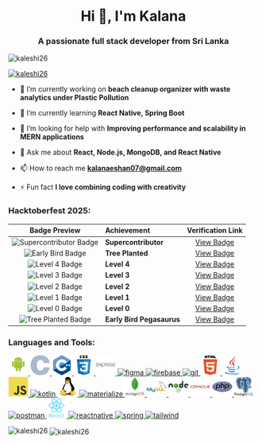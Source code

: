 <h1 align="center">Hi 👋, I'm Kalana</h1>
<h3 align="center">A passionate full stack developer from Sri Lanka</h3>

<p align="left"> <img src="https://komarev.com/ghpvc/?username=kaleshi26&label=Profile%20views&color=0e75b6&style=flat" alt="kaleshi26" /> </p>

<p align="left"> <a href="https://github.com/ryo-ma/github-profile-trophy"><img src="https://github-profile-trophy.vercel.app/?username=kaleshi26&exclude=Followers,Reviews" alt="kaleshi26" /></a> </p>

- 🔭 I’m currently working on **beach cleanup organizer with waste analytics under Plastic Pollution**

- 🌱 I’m currently learning **React Native, Spring Boot**

- 🤝 I’m looking for help with **Improving performance and scalability in MERN applications**

- 💬 Ask me about **React, Node.js, MongoDB, and React Native**

- 📫 How to reach me **kalanaeshan07@gmail.com**

- ⚡ Fun fact **I love combining coding with creativity**

<h3 align="left">Hacktoberfest 2025:</h3>

<table>
  <thead>
    <tr>
      <th align="center">Badge Preview</th>
      <th align="left">Achievement</th>
      <th align="center">Verification Link</th>
    </tr>
  </thead>
  <tbody>
    <tr>
      <td align="center">
        <img src="https://assets.holopin.io/hf2025levels/lvl5-alien.webp" width="100" alt="Supercontributor Badge">
      </td>
      <td align="left"><strong>Supercontributor</strong></td>
      <td align="center">
        <a href="https://www.holopin.io/hacktoberfest2025/userbadge/cmgq6fatt002rlb04b63skkc1">View Badge</a>
      </td>
    </tr>
    <tr>
      <td align="center">
        <img src="https://assets.holopin.io/eyJidWNrZXQiOiJob2xvcGluLWFzc2V0cyIsImtleSI6ImFzc2V0cy9jbWY2NmlrajQwMDAwaWUwNG8xaGRsZGF1IiwiZWRpdHMiOnsicm90YXRlIjpudWxsfX0=" width="100" alt="Early Bird Badge">
      </td>
      <td align="left"><strong>Tree Planted</strong></td>
      <td align="center">
        <a href="https://www.holopin.io/userbadge/cmgq6fpfm002tlb04mo0sxnf3">View Badge</a>
      </td>
    </tr>
    <tr>
      <td align="center">
        <img src="https://assets.holopin.io/hf2025levels/lvl4-alien.webp" width="100" alt="Level 4 Badge">
      </td>
      <td align="left"><strong>Level 4</strong></td>
      <td align="center">
        <a href="https://www.holopin.io/hacktoberfest2025/userbadge/cmgphjbul000xl404yfdfqvmv">View Badge</a>
      </td>
    </tr>
    <tr>
      <td align="center">
        <img src="https://assets.holopin.io/hf2025levels/lvl3-alien.webp" width="100" alt="Level 3 Badge">
      </td>
      <td align="left"><strong>Level 3</strong></td>
      <td align="center">
        <a href="https://www.holopin.io/hacktoberfest2025/userbadge/cmgphj11w00dvl6043jz9cb20">View Badge</a>
      </td>
    </tr>
    <tr>
      <td align="center">
        <img src="https://assets.holopin.io/hf2025levels/lvl2-alien.webp" width="100" alt="Level 2 Badge">
      </td>
      <td align="left"><strong>Level 2</strong></td>
      <td align="center">
        <a href="https://www.holopin.io/hacktoberfest2025/userbadge/cmgphileq0018l4046wdny7o9">View Badge</a>
      </td>
    </tr>
    <tr>
      <td align="center">
        <img src="https://assets.holopin.io/hf2025levels/lvl1-alien.webp" width="100" alt="Level 1 Badge">
      </td>
      <td align="left"><strong>Level 1</strong></td>
      <td align="center">
        <a href="https://www.holopin.io/hacktoberfest2025/userbadge/cmgphi1w100iml804n3yaplid">View Badge</a>
      </td>
    </tr>
    <tr>
      <td align="center">
        <img src="https://assets.holopin.io/hf2025levels/lvl0-alien.webp" width="100" alt="Level 0 Badge">
      </td>
      <td align="left"><strong>Level 0</strong></td>
      <td align="center">
        <a href="https://www.holopin.io/hacktoberfest2025/userbadge/cmfpgn2st000djo04prnznyvo">View Badge</a>
      </td>
    </tr>
    <tr>
      <td align="center">
        <img src="https://assets.holopin.io/eyJidWNrZXQiOiJob2xvcGluLWFzc2V0cyIsImtleSI6ImFzc2V0cy9jbDd0ZDhncDUwMTMyMDlrMHd1OHFlNHg5IiwiZWRpdHMiOnsicm90YXRlIjpudWxsfX0=" width="100" alt="Tree Planted Badge">
      </td>
      <td align="left"><strong>Early Bird Pegasaurus</strong></td>
      <td align="center">
        <a href="https://www.holopin.io/userbadge/cmg0cffd50018jp04gsspk031">View Badge</a>
      </td>
    </tr>
  </tbody>
</table>

<h3 align="left">Languages and Tools:</h3>
<p align="left"> <a href="https://developer.android.com" target="_blank" rel="noreferrer"> <img src="https://raw.githubusercontent.com/devicons/devicon/master/icons/android/android-original-wordmark.svg" alt="android" width="40" height="40"/> </a> <a href="https://www.cprogramming.com/" target="_blank" rel="noreferrer"> <img src="https://raw.githubusercontent.com/devicons/devicon/master/icons/c/c-original.svg" alt="c" width="40" height="40"/> </a> <a href="https://www.w3schools.com/cpp/" target="_blank" rel="noreferrer"> <img src="https://raw.githubusercontent.com/devicons/devicon/master/icons/cplusplus/cplusplus-original.svg" alt="cplusplus" width="40" height="40"/> </a> <a href="https://www.w3schools.com/css/" target="_blank" rel="noreferrer"> <img src="https://raw.githubusercontent.com/devicons/devicon/master/icons/css3/css3-original-wordmark.svg" alt="css3" width="40" height="40"/> </a> <a href="https://expressjs.com" target="_blank" rel="noreferrer"> <img src="https://raw.githubusercontent.com/devicons/devicon/master/icons/express/express-original-wordmark.svg" alt="express" width="40" height="40"/> </a> <a href="https://www.figma.com/" target="_blank" rel="noreferrer"> <img src="https://www.vectorlogo.zone/logos/figma/figma-icon.svg" alt="figma" width="40" height="40"/> </a> <a href="https://firebase.google.com/" target="_blank" rel="noreferrer"> <img src="https://www.vectorlogo.zone/logos/firebase/firebase-icon.svg" alt="firebase" width="40" height="40"/> </a> <a href="https://git-scm.com/" target="_blank" rel="noreferrer"> <img src="https://www.vectorlogo.zone/logos/git-scm/git-scm-icon.svg" alt="git" width="40" height="40"/> </a> <a href="https://www.w3.org/html/" target="_blank" rel="noreferrer"> <img src="https://raw.githubusercontent.com/devicons/devicon/master/icons/html5/html5-original-wordmark.svg" alt="html5" width="40" height="40"/> </a> <a href="https://www.java.com" target="_blank" rel="noreferrer"> <img src="https://raw.githubusercontent.com/devicons/devicon/master/icons/java/java-original.svg" alt="java" width="40" height="40"/> </a> <a href="https://developer.mozilla.org/en-US/docs/Web/JavaScript" target="_blank" rel="noreferrer"> <img src="https://raw.githubusercontent.com/devicons/devicon/master/icons/javascript/javascript-original.svg" alt="javascript" width="40" height="40"/> </a> <a href="https://kotlinlang.org" target="_blank" rel="noreferrer"> <img src="https://www.vectorlogo.zone/logos/kotlinlang/kotlinlang-icon.svg" alt="kotlin" width="40" height="40"/> </a> <a href="https://www.linux.org/" target="_blank" rel="noreferrer"> <img src="https://raw.githubusercontent.com/devicons/devicon/master/icons/linux/linux-original.svg" alt="linux" width="40" height="40"/> </a> <a href="https://materializecss.com/" target="_blank" rel="noreferrer"> <img src="https://raw.githubusercontent.com/prplx/svg-logos/5585531d45d294869c4eaab4d7cf2e9c167710a9/svg/materialize.svg" alt="materialize" width="40" height="40"/> </a> <a href="https://www.mongodb.com/" target="_blank" rel="noreferrer"> <img src="https://raw.githubusercontent.com/devicons/devicon/master/icons/mongodb/mongodb-original-wordmark.svg" alt="mongodb" width="40" height="40"/> </a> <a href="https://www.mysql.com/" target="_blank" rel="noreferrer"> <img src="https://raw.githubusercontent.com/devicons/devicon/master/icons/mysql/mysql-original-wordmark.svg" alt="mysql" width="40" height="40"/> </a> <a href="https://nodejs.org" target="_blank" rel="noreferrer"> <img src="https://raw.githubusercontent.com/devicons/devicon/master/icons/nodejs/nodejs-original-wordmark.svg" alt="nodejs" width="40" height="40"/> </a> <a href="https://www.oracle.com/" target="_blank" rel="noreferrer"> <img src="https://raw.githubusercontent.com/devicons/devicon/master/icons/oracle/oracle-original.svg" alt="oracle" width="40" height="40"/> </a> <a href="https://www.php.net" target="_blank" rel="noreferrer"> <img src="https://raw.githubusercontent.com/devicons/devicon/master/icons/php/php-original.svg" alt="php" width="40" height="40"/> </a> <a href="https://www.postgresql.org" target="_blank" rel="noreferrer"> <img src="https://raw.githubusercontent.com/devicons/devicon/master/icons/postgresql/postgresql-original-wordmark.svg" alt="postgresql" width="40" height="40"/> </a> <a href="https://postman.com" target="_blank" rel="noreferrer"> <img src="https://www.vectorlogo.zone/logos/getpostman/getpostman-icon.svg" alt="postman" width="40" height="40"/> </a> <a href="https://reactjs.org/" target="_blank" rel="noreferrer"> <img src="https://raw.githubusercontent.com/devicons/devicon/master/icons/react/react-original-wordmark.svg" alt="react" width="40" height="40"/> </a> <a href="https://reactnative.dev/" target="_blank" rel="noreferrer"> <img src="https://reactnative.dev/img/header_logo.svg" alt="reactnative" width="40" height="40"/> </a> <a href="https://spring.io/" target="_blank" rel="noreferrer"> <img src="https://www.vectorlogo.zone/logos/springio/springio-icon.svg" alt="spring" width="40" height="40"/> </a> <a href="https://tailwindcss.com/" target="_blank" rel="noreferrer"> <img src="https://www.vectorlogo.zone/logos/tailwindcss/tailwindcss-icon.svg" alt="tailwind" width="40" height="40"/> </a> </p>

<p><img align="left" src="https://github-readme-stats.vercel.app/api/top-langs?username=kaleshi26&show_icons=true&locale=en&layout=compact" alt="kaleshi26" /></p>

<p>&nbsp;<img align="center" src="https://github-readme-stats.vercel.app/api?username=kaleshi26&show_icons=true&locale=en" alt="kaleshi26" /></p>

